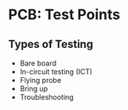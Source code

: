 # PCB: Test Points

## Types of Testing

* Bare board
* In-circuit testing (ICT)
* Flying probe
* Bring up
* Troubleshooting